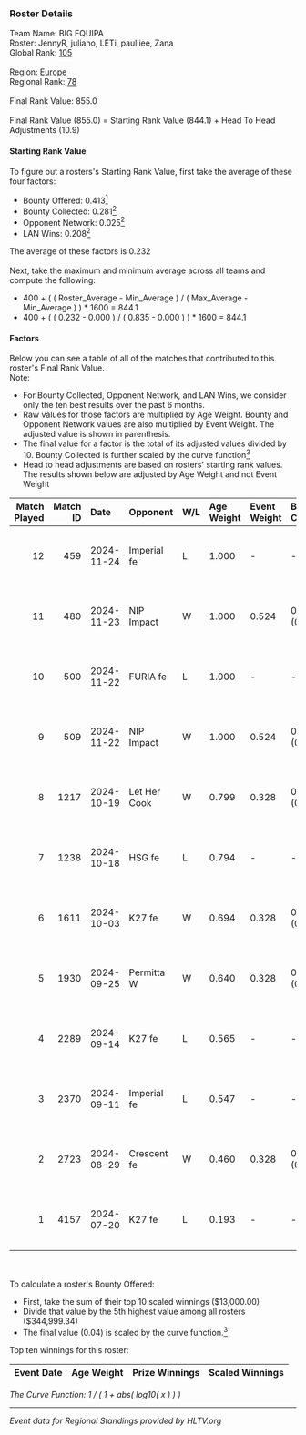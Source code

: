 ### Roster Details<br />
Team Name: BIG EQUIPA<br />
Roster: JennyR, juliano, LETi, pauliiee, Zana<br />
Global Rank: [105](../../standings_global_2024_12_18.md)<br />
<br />
Region: [Europe]( ../../standings_europe_2024_12_18.md)<br />
Regional Rank: [78]( ../../standings_europe_2024_12_18.md)<br />
<br />
Final Rank Value:  855.0<br />
<br />
Final Rank Value (855.0) = Starting Rank Value (844.1) + Head To Head Adjustments (10.9)<br />

#### Starting Rank Value<br />
To figure out a rosters's Starting Rank Value, first take the average of these four factors:<br />
- Bounty Offered: 0.413[<sup>1</sup>](#table2)
- Bounty Collected: 0.281[<sup>2</sup>](#table1)
- Opponent Network: 0.025[<sup>2</sup>](#table1)
- LAN Wins: 0.208[<sup>2</sup>](#table1)

The average of these factors is 0.232<br />
<br />
Next, take the maximum and minimum average across all teams and compute the following:<br />
- 400 + ( ( Roster_Average - Min_Average ) / ( Max_Average - Min_Average ) ) * 1600 = 844.1
- 400 + ( ( 0.232 - 0.000 ) / ( 0.835 - 0.000 ) ) * 1600 = 844.1


#### Factors<br />
Below you can see a table of all of the matches that contributed to this roster's Final Rank Value.<br />
Note:<br />

- For Bounty Collected, Opponent Network, and LAN Wins, we consider only the ten best results over the past 6 months.
- Raw values for those factors are multiplied by Age Weight. Bounty and Opponent Network values are also multiplied by Event Weight. The adjusted value is shown in parenthesis.
- The final value for a factor is the total of its adjusted values divided by 10. Bounty Collected is further scaled by the curve function[<sup>3</sup>](#curveFunction)
- Head to head adjustments are based on rosters' starting rank values. The results shown below are adjusted by Age Weight and not Event Weight
<span id="table1"></span><br />


| Match Played | Match ID | Date       | Opponent     | W/L | Age Weight | Event Weight | Bounty Collected | Opponent Network | LAN Wins  | H2H Adj. | Roster                                  |
| -: | -: | :- | :- | :- | :- | :- | :- | :- | :- | -: | :- |
|           12 |      459 | 2024-11-24 | Imperial fe  | L   | 1.000      | -            | -                | -                | -         |    -3.66 | JennyR, juliano, LETi, pauliiee, Zana   |
|           11 |      480 | 2024-11-23 | NIP Impact   | W   | 1.000      | 0.524        | 0.021 (0.011)    | 0.167 (0.088)    | 1 (1.000) |    13.66 | JennyR, juliano, LETi, pauliiee, Zana   |
|           10 |      500 | 2024-11-22 | FURIA fe     | L   | 1.000      | -            | -                | -                | -         |    -3.34 | JennyR, juliano, LETi, pauliiee, Zana   |
|            9 |      509 | 2024-11-22 | NIP Impact   | W   | 1.000      | 0.524        | 0.021 (0.011)    | 0.167 (0.088)    | 1 (1.000) |    14.07 | JennyR, juliano, LETi, pauliiee, Zana   |
|            8 |     1217 | 2024-10-19 | Let Her Cook | W   | 0.799      | 0.328        | 0.004 (0.001)    | 0.082 (0.022)    | 0 (0.000) |     7.50 | JennyR, juliano, LETi, pauliiee, Zana   |
|            7 |     1238 | 2024-10-18 | HSG fe       | L   | 0.794      | -            | -                | -                | -         |   -17.89 | JennyR, juliano, LETi, pauliiee, Zana   |
|            6 |     1611 | 2024-10-03 | K27 fe       | W   | 0.694      | 0.328        | 0.015 (0.003)    | 0.163 (0.037)    | 0 (0.000) |     8.83 | JennyR, juliano, LETi, pauliiee, Zana   |
|            5 |     1930 | 2024-09-25 | Permitta W   | W   | 0.640      | 0.328        | 0.005 (0.001)    | 0.055 (0.012)    | 0 (0.000) |     5.04 | JennyR, juliano, LETi, pauliiee, Zana   |
|            4 |     2289 | 2024-09-14 | K27 fe       | L   | 0.565      | -            | -                | -                | -         |   -10.82 | JennyR, juliano, LETi, pauliiee, Zana   |
|            3 |     2370 | 2024-09-11 | Imperial fe  | L   | 0.547      | -            | -                | -                | -         |    -2.06 | JennyR, juliano, LETi, pauliiee, Zana   |
|            2 |     2723 | 2024-08-29 | Crescent fe  | W   | 0.460      | 0.328        | 0.003 (0.000)    | 0.039 (0.006)    | 0 (0.000) |     3.52 | JennyR, juliano, LETi, pauliiee, Zana   |
|            1 |     4157 | 2024-07-20 | K27 fe       | L   | 0.193      | -            | -                | -                | -         |    -3.96 | JennyR, juliano, kyossa, pauliiee, Zana |

<br />
<span id="table2"></span><br />
To calculate a roster's Bounty Offered:<br />

- First, take the sum of their top 10 scaled winnings ($13,000.00)
- Divide that value by the 5th highest value among all rosters ($344,999.34)
- The final value (0.04) is scaled by the curve function.[<sup>3</sup>](#curveFunction)

Top ten winnings for this roster:<br />

| Event Date | Age Weight | Prize Winnings | Scaled Winnings |
| :- | -: | :- | :- |


<span id="curveFunction"></span>_The Curve Function: 1 / ( 1 + abs( log10( x ) ) )_<br />

---
_Event data for Regional Standings provided by HLTV.org_<br />

